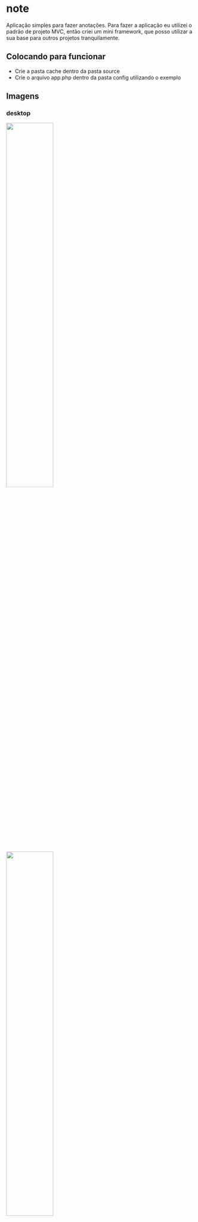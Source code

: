 # note
Aplicação simples para fazer anotações. Para fazer a aplicação eu utilizei o padrão de projeto MVC, então criei um mini framework, que posso utilizar a sua base para outros projetos tranquilamente.

## Colocando para funcionar
- Crie a pasta cache dentro da pasta source
- Crie o arquivo app.php dentro da pasta config utilizando o exemplo

## Imagens

### desktop

<image src="https://user-images.githubusercontent.com/54549125/145158948-ed88294c-ceb7-452c-83f8-b5bd8c2fe24a.png" width="50%"/>
<image src="https://user-images.githubusercontent.com/54549125/145159469-62e337dc-c39d-4015-bf2e-2be145673d13.png" width="50%"/>
<image src="https://user-images.githubusercontent.com/54549125/145159507-af5df6ea-4571-4f28-a895-fedb2799b27b.png" width="50%"/>
<image src="https://user-images.githubusercontent.com/54549125/145159549-ef933713-a523-4f33-a85a-8a27692a0284.png" width="50%"/>

### Mobile

<image src="https://user-images.githubusercontent.com/54549125/145160353-59045cf3-44e4-41a9-8045-0e8f79158a61.jpeg" height="400px"/>
<image src="https://user-images.githubusercontent.com/54549125/145160377-f0b2ac40-17c6-47c9-813c-2c97c47158ca.jpeg" height="400px"/>
<image src="https://user-images.githubusercontent.com/54549125/145160402-f9eab1a4-b5fe-47bf-897c-4d67326a7989.jpeg" height="400px"/>
<image src="https://user-images.githubusercontent.com/54549125/145160427-fb1c1720-958f-45b5-8b1a-567484e0c8bb.jpeg" height="400px"/>
